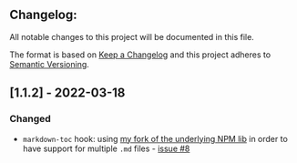 Changelog:
--------

All notable changes to this project will be documented in this file.

The format is based on [Keep a Changelog](http://keepachangelog.com/)
and this project adheres to [Semantic Versioning](http://semver.org/).


## [1.1.2] - 2022-03-18
### Changed
- `markdown-toc` hook: using [my fork of the underlying NPM lib](https://github.com/Lucas-C/markdown-toc/tree/handle-multiple-input-files) in order to have support for multiple `.md` files - [issue #8](https://github.com/Lucas-C/pre-commit-hooks-nodejs/issues/8)
